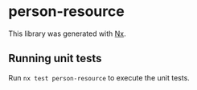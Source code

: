# person-resource

This library was generated with [Nx](https://nx.dev).

## Running unit tests

Run `nx test person-resource` to execute the unit tests.
